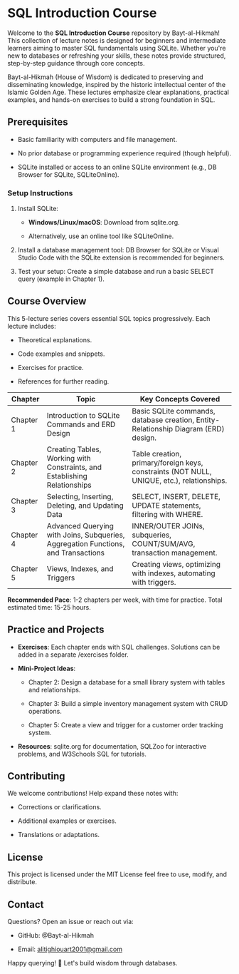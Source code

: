 # SQL Introduction Course

Welcome to the **SQL Introduction Course** repository by Bayt-al-Hikmah! This collection of lecture notes is designed for beginners and intermediate learners aiming to master SQL fundamentals using SQLite. Whether you're new to databases or refreshing your skills, these notes provide structured, step-by-step guidance through core concepts.

Bayt-al-Hikmah (House of Wisdom) is dedicated to preserving and disseminating knowledge, inspired by the historic intellectual center of the Islamic Golden Age. These lectures emphasize clear explanations, practical examples, and hands-on exercises to build a strong foundation in SQL.

## Prerequisites

- Basic familiarity with computers and file management.
    
- No prior database or programming experience required (though helpful).
    
- SQLite installed or access to an online SQLite environment (e.g., DB Browser for SQLite, SQLiteOnline).
    

### Setup Instructions

1. Install SQLite:
    
    - **Windows/Linux/macOS**: Download from sqlite.org.
        
    - Alternatively, use an online tool like SQLiteOnline.
        
2. Install a database management tool: DB Browser for SQLite or Visual Studio Code with the SQLite extension is recommended for beginners.
    
3. Test your setup: Create a simple database and run a basic SELECT query (example in Chapter 1).
    

## Course Overview

This 5-lecture series covers essential SQL topics progressively. Each lecture includes:

- Theoretical explanations.
    
- Code examples and snippets.
    
- Exercises for practice.
    
- References for further reading.
    


| Chapter   | Topic                                                                             | Key Concepts Covered                                                                       |
| --------- | --------------------------------------------------------------------------------- | ------------------------------------------------------------------------------------------ |
| Chapter 1 | Introduction to SQLite Commands and ERD Design                                    | Basic SQLite commands, database creation, Entity-Relationship Diagram (ERD) design.        |
| Chapter 2 | Creating Tables, Working with Constraints, and Establishing Relationships         | Table creation, primary/foreign keys, constraints (NOT NULL, UNIQUE, etc.), relationships. |
| Chapter 3 | Selecting, Inserting, Deleting, and Updating Data                                 | SELECT, INSERT, DELETE, UPDATE statements, filtering with WHERE.                           |
| Chapter 4 | Advanced Querying with Joins, Subqueries, Aggregation Functions, and Transactions | INNER/OUTER JOINs, subqueries, COUNT/SUM/AVG, transaction management.                      |
| Chapter 5 | Views, Indexes, and Triggers                                                      | Creating views, optimizing with indexes, automating with triggers.                         |

**Recommended Pace**: 1-2 chapters per week, with time for practice. Total estimated time: 15-25 hours.

## Practice and Projects

- **Exercises**: Each chapter ends with SQL challenges. Solutions can be added in a separate /exercises folder.
    
- **Mini-Project Ideas**:
    
    - Chapter 2: Design a database for a small library system with tables and relationships.
        
    - Chapter 3: Build a simple inventory management system with CRUD operations.
        
    - Chapter 5: Create a view and trigger for a customer order tracking system.
        
- **Resources**: sqlite.org for documentation, SQLZoo for interactive problems, and W3Schools SQL for tutorials.
    

## Contributing

We welcome contributions! Help expand these notes with:

- Corrections or clarifications.
    
- Additional examples or exercises.
    
- Translations or adaptations.
    

    

## License

This project is licensed under the MIT License feel free to use, modify, and distribute.

## Contact

Questions? Open an issue or reach out via:

- GitHub: @Bayt-al-Hikmah
    
- Email: alitighiouart2001@gmail.com
    

Happy querying! 🚀 Let's build wisdom through databases.
